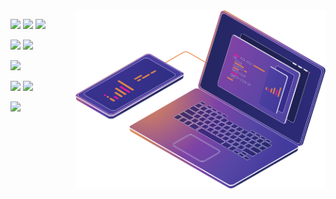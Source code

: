 <img src="https://raw.githubusercontent.com/edneyosf/edneyosf/master/pc.png" min-width="400px" max-width="400px" width="400px" align="right" alt="Computador"/>

<img src="https://img.shields.io/badge/Android-073042?style=for-the-badge&logo=android&logoColor=00de7a"/> <img src="https://img.shields.io/badge/Kotlin-563dac?&style=for-the-badge&logo=kotlin&logoColor=f88909"/>
 <img src="https://img.shields.io/badge/Java-D32F2F?style=for-the-badge&logo=oracle&logoColor=white"/>
 
<img src="https://img.shields.io/badge/Flutter-0175C2?style=for-the-badge&logo=flutter&logoColor=white"/> <img src="https://img.shields.io/badge/Dart-02569B?style=for-the-badge&logo=dart&logoColor=white"/>

<img src="https://img.shields.io/badge/Go-00ADD8?style=for-the-badge&logo=go&logoColor=white"/>

<img src="https://img.shields.io/badge/Linux-000000?style=for-the-badge&logo=arch-linux&logoColor=white"/> <img src="https://img.shields.io/badge/Shell_Script-121011?style=for-the-badge&logo=gnu-bash&logoColor=green"/>

<img src="https://img.shields.io/badge/Docker-2496ED?style=for-the-badge&logo=docker&logoColor=white"/>
